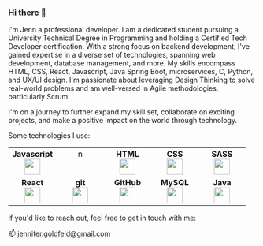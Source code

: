 ### Hi there 👋
 <span className="block">
              I&apos;m Jenn a professional developer.
            </span>
            <span className="block mt-6">
         I am a dedicated student pursuing a University Technical Degree in Programming and holding a Certified Tech Developer certification. With a strong focus on backend development, I've gained expertise in a diverse set of technologies, spanning web development, database management, and more. My skills encompass HTML, CSS, React, Javascript, Java Spring Boot, microservices, C, Python, and UX/UI design. I'm passionate about leveraging Design Thinking to solve real-world problems and am well-versed in Agile methodologies, particularly Scrum.

I'm on a journey to further expand my skill set, collaborate on exciting projects, and make a positive impact on the world through technology.
            </span>
            
 Some technologies I use:
 
 <table width="320px">
    <tbody>
        <tr valign="top">
            <td width="80px" align="center">
            <span><strong>Javascript</strong></span><br>
            <img height="32px" src="https://cdn.jsdelivr.net/gh/devicons/devicon/icons/javascript/javascript-original.svg">
            </td>
            <td width="80px" align="center">
          n
            </td>
            <td width="80px" align="center">
            <span><strong>HTML</strong></span><br>
            <img height="32" src="https://cdn.jsdelivr.net/gh/devicons/devicon/icons/html5/html5-original.svg">
            </td>
            <td width="80px" align="center">
            <span><strong>CSS</strong></span><br>
            <img height="32px" src="https://cdn.jsdelivr.net/gh/devicons/devicon/icons/css3/css3-original.svg">
            </td>
          <td width="80px" align="center">
            <span><strong>SASS</strong></span><br>
            <img height="32px" src="https://cdn.jsdelivr.net/gh/devicons/devicon/icons/sass/sass-original.svg">
            </td>
        </tr>
        <tr valign="top">
            <td width="80px" align="center">
            <span><strong>React</strong></span><br>
            <img height="32px" src="https://cdn.jsdelivr.net/gh/devicons/devicon/icons/react/react-original.svg">
            </td>
            <td width="80px" align="center">
            <span><strong>git</strong></span><br>
            <img height="32px" src="https://cdn.jsdelivr.net/gh/devicons/devicon/icons/git/git-plain.svg">
            </td>
            <td width="80px" align="center">
            <span><strong>GitHub</strong></span><br>
            <img height="32px" src="https://cdn.jsdelivr.net/gh/devicons/devicon/icons/github/github-original.svg">
            <td width="80px" align="center">
            <span><strong>MySQL</strong></span><br>
            <img height="32px" src="https://cdn.jsdelivr.net/gh/devicons/devicon/icons/mysql/mysql-original.svg">
            </td>
           <td width="80px" align="center">
            <span><strong>Java</strong></span><br>
            <img height="32px" src="https://cdn.jsdelivr.net/npm/simple-icons@3.13.0/icons/java.svg">
            </td>
        </tr>
    </tbody>
</table>


If you'd like to reach out, feel free to get in touch with me:
 
 📫 jennifer.goldfeld@gmail.com
 
